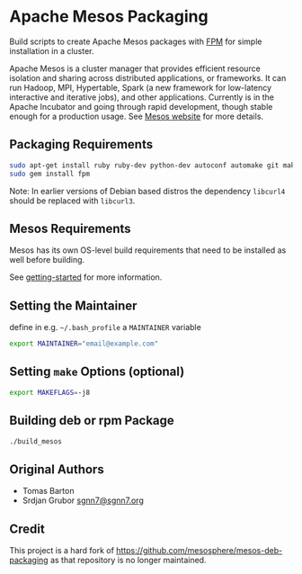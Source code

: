 # Apache Mesos Packaging

Build scripts to create Apache Mesos packages with [FPM](https://github.com/jordansissel/fpm) for simple installation in a cluster.

Apache Mesos is a cluster manager that provides efficient resource isolation and sharing across distributed applications, or frameworks.
It can run Hadoop, MPI, Hypertable, Spark (a new framework for low-latency interactive and iterative jobs), and other applications.
Currently is in the Apache Incubator and going through rapid development, though stable enough for a production usage.
See [Mesos website](http://mesos.apache.org) for more details.

## Packaging Requirements

```bash
sudo apt-get install ruby ruby-dev python-dev autoconf automake git make libssl-dev libcurl4 libtool
sudo gem install fpm
```
Note: In earlier versions of Debian based distros the dependency `libcurl4` should be replaced with `libcurl3`.

## Mesos Requirements

Mesos has its own OS-level build requirements that need to be installed as well before building.

See [getting-started](https://mesos.apache.org/getting-started/) for more information.


## Setting the Maintainer

define in e.g. `~/.bash_profile` a `MAINTAINER` variable

```bash
export MAINTAINER="email@example.com"
```

## Setting `make` Options (optional)

```bash
export MAKEFLAGS=-j8
```

## Building deb or rpm Package

```bash
./build_mesos
```

## Original Authors

   * Tomas Barton
   * Srdjan Grubor <sgnn7@sgnn7.org>

## Credit

This project is a hard fork of https://github.com/mesosphere/mesos-deb-packaging as that repository is no longer maintained.
